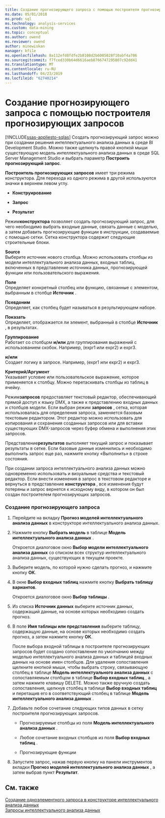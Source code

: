 ```yaml
---
title: Создание прогнозирующего запроса с помощью построителя прогнозирующих запросов | Документация Майкрософт
ms.date: 05/01/2018
ms.prod: sql
ms.technology: analysis-services
ms.custom: data-mining
ms.topic: conceptual
ms.author: owend
ms.reviewer: owend
author: minewiskan
manager: kfile
ms.openlocfilehash: 8a112efd8fdfe2b8108d2b6005028f10abf4a706
ms.sourcegitcommit: f7fced330b64d6616aeb8766747295807c92dd41
ms.translationtype: MT
ms.contentlocale: ru-RU
ms.lasthandoff: 04/23/2019
ms.locfileid: "62740214"
---
```

# <a name="create-a-prediction-query-using-the-prediction-query-builder"></a>Создание прогнозирующего запроса с помощью построителя прогнозирующих запросов
[!INCLUDE[ssas-appliesto-sqlas](../../includes/ssas-appliesto-sqlas.md)]
  Создать прогнозирующий запрос можно при создании решения интеллектуального анализа данных в среде BI Development Studio. Можно также щелкнуть правой кнопкой мыши существующую модель интеллектуального анализа данных в среде SQL Server Management Studio и выбрать параметр **Построить прогнозирующий запрос**.  
  
 **Построитель прогнозирующих запросов** имеет три режима конструктора. Для перехода из одного режима в другой используются значки в верхнем левом углу.  
  
-   **Конструирование**  
  
-   **Запрос**  
  
-   **Результат**  
  
 Режим**конструктора** позволяет создать прогнозирующий запрос, для чего необходимо выбрать входные данные, связать данные с моделью, а затем добавить прогнозирующие функции в инструкции, создаваемые с помощью сетки. Сетка конструктора содержит следующие строительные блоки.  
  
 **Source**  
 Выберите источник нового столбца. Можно использовать столбцы из модели интеллектуального анализа данных, входных таблиц, включенных в представление источника данных, прогнозирующей функции или пользовательского выражения.  
  
 **Поле**  
 Определяет конкретный столбец или функцию, связанные с элементом, выбранным в столбце **Источник** .  
  
 **Псевдоним**  
 Определяет, как столбец будет называться в результирующем наборе.  
  
 **Показать**  
 Определяет, отображается ли элемент, выбранный в столбце **Источник** , в результатах.  
  
 **Группирование**  
 Работает со столбцом **и/или** для группирования выражений с использованием скобок. Например, (expr1 или expr2) и expr3.  
  
 **и/или**  
 Создает логику в запросе. Например, (expr1 или expr2) и expr3.  
  
 **Критерий/Аргумент**  
 Указывает условие или пользовательское выражение, которое применяется к столбцу. Можно перетаскивать столбцы из таблиц в ячейку.  
  
 Режим**запросов** предоставляет текстовый редактор, обеспечивающий прямой доступ к языку DMX, а также к представлению входных данных и столбцов модели. Если выбран режим **запросов** , сетка, которая использовалась для определения запроса, заменяется базовым текстовым редактором. Этот редактор можно использовать для копирования и сохранения созданных запросов или для вставки существующих DMX-запросов через буфер обмена и выполнения этих запросов.  
  
 Представление**результатов** выполняет текущий запрос и показывает результаты в сетке. Если базовые данные изменились и необходимо выполнить запрос еще раз, нажмите кнопку «Выполнить» в строке состояния.  
  
 При создании запроса интеллектуального анализа данных можно одновременно использовать и визуальные средства и текстовый редактор. Если внести изменения в запрос в текстовом редакторе и вернуться в представление **конструктора** , все изменения будут потеряны и запрос вернется к исходному виду, в котором он был создан построителем прогнозирующих запросов.  
  
### <a name="to-create-a-prediction-query"></a>Создание прогнозирующего запроса  
  
1.  Перейдите на вкладку **Прогноз моделей интеллектуального анализа данных** в конструкторе интеллектуального анализа данных.  
  
2.  Нажмите кнопку **Выбрать модель** в таблице **Модель интеллектуального анализа данных** .  
  
     Откроется диалоговое окно **Выбор модели интеллектуального анализа данных** со списком всех структур интеллектуального анализа данных, существующих в текущем проекте.  
  
3.  Выберите модель, по которой нужно сделать прогноз, и нажмите кнопку **ОК**.  
  
4.  В окне **Выбор входных таблиц** нажмите кнопку **Выбрать таблицу вариантов**.  
  
     Откроется диалоговое окно **Выбор таблицы** .  
  
5.  Из списка **Источник данных** выберите источник данных, содержащий данные, на основе которых необходимо создать прогноз.  
  
6.  В поле **Имя таблицы или представления** выберите таблицу, содержащую данные, на основе которых необходимо создать прогноз, а затем нажмите кнопку **ОК**.  
  
     После выбора входной таблицы в построителе прогнозирующих запросов будет создано сопоставление по умолчанию между моделью интеллектуального анализа данных и таблицей входных данных на основе имен столбцов. Для удаления сопоставления щелкните кнопкой мыши, чтобы выбрать строку, связывающую столбец в таблице **Модель интеллектуального анализа данных** с сопоставляемым столбцом в таблице **Выбор входных таблиц** , а затем нажмите клавишу DELETE. Можно также вручную создать сопоставления, щелкнув столбец в таблице **Выбор входных таблиц** и перетащив его в соответствующий столбец в таблице **Модель интеллектуального анализа данных** .  
  
7.  Добавьте любое сочетание следующих типов данных в сетку построителя прогнозирующих запросов.  
  
    -   Прогнозируемые столбцы из поля **Модель интеллектуального анализа данных** .  
  
    -   Любое сочетание входных столбцов из поля **Выбор входных таблиц** .  
  
    -   Прогнозирующие функции  
  
8.  Запустите запрос, нажав первую кнопку на панели инструментов вкладки **Прогноз моделей интеллектуального анализа данных** , а затем выбрав пункт **Результат**.  
  
## <a name="see-also"></a>См. также  
 [Создание одноэлементного запроса в конструкторе интеллектуального анализа данных](../../analysis-services/data-mining/create-a-singleton-query-in-the-data-mining-designer.md)   
 [Запросы интеллектуального анализа данных](../../analysis-services/data-mining/data-mining-queries.md)  
  
  
